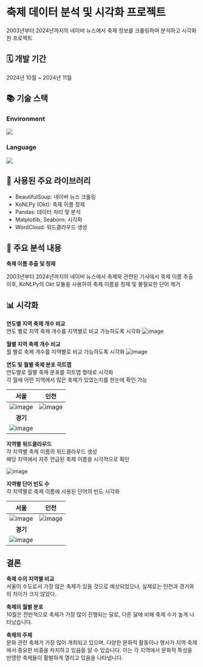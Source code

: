 # 축제 데이터 분석 및 시각화 프로젝트

2003년부터 2024년까지의 네이버 뉴스에서 축제 정보를 크롤링하여 분석하고 시각화한 프로젝트

 
## 🗓️ 개발 기간
2024년 10월 ~ 2024년 11월


## 📚 기술 스택
### Environment 
<img src="https://img.shields.io/badge/googlecolab-F9AB00?style=for-the-badge&logo=googlecolab&logoColor=white">

### Language
<img src="https://img.shields.io/badge/python-3776AB?style=for-the-badge&logo=python&logoColor=white"> 


## 📌 사용된 주요 라이브러리
- BeautifulSoup: 네이버 뉴스 크롤링
- KoNLPy (Okt): 축제 이름 정제
- Pandas: 데이터 처리 및 분석
- Matplotlib, Seaborn: 시각화
- WordCloud: 워드클라우드 생성


## 📄 주요 분석 내용
**축제 이름 추출 및 정제**

2003년부터 2024년까지의 네이버 뉴스에서 축제와 관련된 기사에서 축제 이름 추출<br> 
이후, KoNLPy의 Okt 모듈을 사용하여 축제 이름을 정제 및 불필요한 단어 제거


## 📊 시각화

**연도별 지역 축제 개수 비교**<br>
연도 별로 지역 축제 개수를 지역별로 비교 가능하도록 시각화
![image](https://github.com/user-attachments/assets/053c34ff-b5c8-4a44-a520-1d65cb44a021)

**월별 지역 축제 개수 비교** <br>
월 별로 축제 개수를 지역별로 비교 가능하도록 시각화
![image](https://github.com/user-attachments/assets/1df2097c-4c5e-4474-8736-716e9dc58612)

**연도 및 월별 축제 분포 히트맵** <br>
연도별로 월별 축제 분포를 히트맵 형태로 시각화 <br>
각 월에 어떤 지역에서 많은 축제가 있었는지를 한눈에 확인 가능 

| 서울 | 인천 | 
| --- | --- | 
| ![image](https://github.com/user-attachments/assets/e1cc71b6-3b30-4d9a-b2c6-c237c030fae4) | ![image](https://github.com/user-attachments/assets/459f2f24-e290-4d31-8e6b-dbeb8e545899) |
| <center>**경기**</center> |
| ![image](https://github.com/user-attachments/assets/575d84ab-b4d1-4222-81ba-a5a093fb5dd3) |


**지역별 워드클라우드** <br>
각 지역별 축제 이름의 워드클라우드 생성 <br>
해당 지역에서 자주 언급된 축제 이름을 시각적으로 확인

![image](https://github.com/user-attachments/assets/162adeb7-64da-4cf6-8992-98867331ef35)

**지역별 단어 빈도 수** <br>
각 지역별로 축제 이름에 사용된 단어의 빈도 시각화

| 서울 | 인천 | 
| --- | --- | 
| ![image](https://github.com/user-attachments/assets/1aabc0c6-6665-4614-9982-8b01ef694dd8) | ![image](https://github.com/user-attachments/assets/34f1b982-c4c3-4906-89ad-824f7762122e) |
| <center>**경기**</center> |
| ![image](https://github.com/user-attachments/assets/99055157-7bdc-484f-94c3-465b1391673c) |

## 결론

**축제 수의 지역별 비교** <br>
 서울이 수도로서 가장 많은 축제가 있을 것으로 예상되었으나, 실제로는 인천과 경기와의 차이가 크지 않았다.

**축제의 월별 분포** <br>
10월은 전반적으로 축제가 가장 많이 진행되는 달로, 다른 달에 비해 축제 수가 높게 나타났습니다.

**축제의 주제**<br> 
문화 관련 축제가 가장 많이 개최되고 있으며, 다양한 문화적 활동이나 행사가 지역 축제에서 중요한 비중을 차지하고 있음을 알 수 있습니다. 이는 각 지역에서 문화적 특성을 반영한 축제들이 활발하게 열리고 있음을 나타냅니다.
